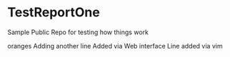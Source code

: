 # TestReportOne
Sample Public Repo for testing how things work

oranges
Adding another line
Added via Web interface
Line added via vim
